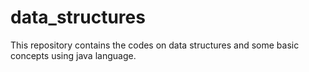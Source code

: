 # data_structures
This repository contains the codes on data structures and some basic concepts using java language.
